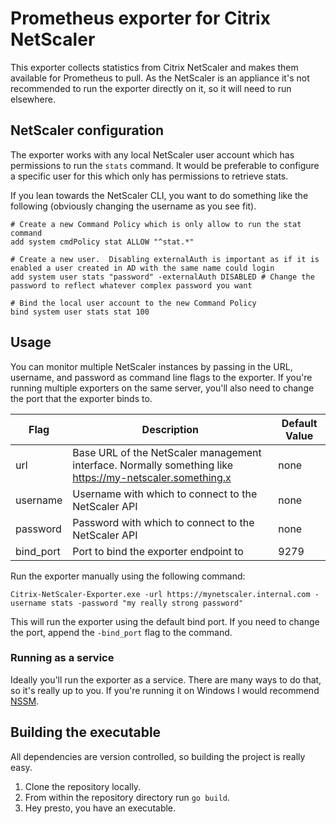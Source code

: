 # Prometheus exporter for Citrix NetScaler
This exporter collects statistics from Citrix NetScaler and makes them available for Prometheus to pull.  As the NetScaler is an appliance it's not recommended to run the exporter directly on it, so it will need to run elsewhere.

## NetScaler configuration
The exporter works with any local NetScaler user account which has permissions to run the ``stats`` command.  It would be preferable to configure a specific user for this which only has permissions to retrieve stats.

If you lean towards the NetScaler CLI, you want to do something like the following (obviously changing the username as you see fit).

````
# Create a new Command Policy which is only allow to run the stat command
add system cmdPolicy stat ALLOW "^stat.*"

# Create a new user.  Disabling externalAuth is important as if it is enabled a user created in AD with the same name could login
add system user stats "password" -externalAuth DISABLED # Change the password to reflect whatever complex password you want

# Bind the local user account to the new Command Policy
bind system user stats stat 100
````

## Usage
You can monitor multiple NetScaler instances by passing in the URL, username, and password as command line flags to the exporter.  If you're running multiple exporters on the same server, you'll also need to change the port that the exporter binds to.

| Flag      | Description                                                                                               | Default Value |
| --------- | --------------------------------------------------------------------------------------------------------- | ------------- |
| url       | Base URL of the NetScaler management interface.  Normally something like https://my-netscaler.something.x | none          |
| username  | Username with which to connect to the NetScaler API                                                       | none          |
| password  | Password with which to connect to the NetScaler API                                                       | none          |
| bind_port | Port to bind the exporter endpoint to                                                                     | 9279          |  
  

Run the exporter manually using the following command:

````
Citrix-NetScaler-Exporter.exe -url https://mynetscaler.internal.com -username stats -password "my really strong password"
````

This will run the exporter using the default bind port.  If you need to change the port, append the ``-bind_port`` flag to the command.

### Running as a service
Ideally you'll run the exporter as a service.  There are many ways to do that, so it's really up to you.  If you're running it on Windows I would recommend [NSSM](https://nssm.cc/).

## Building the executable
All dependencies are version controlled, so building the project is really easy.

1. Clone the repository locally.
2. From within the repository directory run ``go build``.
3. Hey presto, you have an executable.
